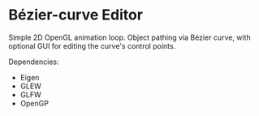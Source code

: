 # Bézier-curve Editor

Simple 2D OpenGL animation loop. Object pathing via Bézier curve, with optional GUI for editing the curve's control points.

Dependencies:
* Eigen
* GLEW
* GLFW
* OpenGP

